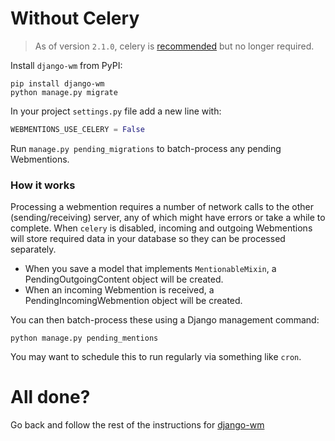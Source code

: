 # Without Celery

> As of version `2.1.0`, celery is [recommended](getting_started_with_celery.md) but no longer required.

Install `django-wm` from PyPI:

```shell
pip install django-wm
python manage.py migrate
```

In your project `settings.py` file add a new line with:

```python
WEBMENTIONS_USE_CELERY = False
```

Run `manage.py pending_migrations` to batch-process any pending Webmentions.


### How it works

Processing a webmention requires a number of network calls to the other (sending/receiving) server, any of which might have errors or take a while to complete. When `celery` is disabled, incoming and outgoing Webmentions will store required data in your database so they can be processed separately.

- When you save a model that implements `MentionableMixin`, a PendingOutgoingContent object will be created.
- When an incoming Webmention is received, a PendingIncomingWebmention object will be created.

You can then batch-process these using a Django management command:
```shell
python manage.py pending_mentions
```

You may want to schedule this to run regularly via something like `cron`.

# All done?

Go back and follow the rest of the instructions for [django-wm](getting_started.md#project-code)
